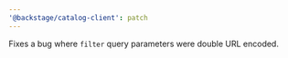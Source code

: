```yaml
---
'@backstage/catalog-client': patch
---
```


Fixes a bug where `filter` query parameters were double URL encoded.
